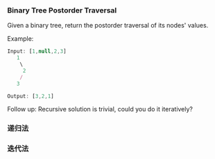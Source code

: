 ### Binary Tree Postorder Traversal

Given a binary tree, return the postorder traversal of its nodes' values.

Example:

```js
Input: [1,null,2,3]
   1
    \
     2
    /
   3
```

```js
Output: [3,2,1]
```

Follow up: Recursive solution is trivial, could you do it iteratively?

### 递归法

### 迭代法